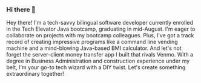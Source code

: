 ### Hi there 👋
Hey there! I'm a tech-savvy bilingual software developer currently enrolled in the Tech Elevator Java bootcamp, graduating in mid-August. 
I'm eager to collaborate on projects with my bootcamp colleagues. Plus, I've got a track record of creating impressive programs like a command line vending machine and a mind-blowing Java-based BMI calculator. And let's not forget the server-client money transfer app I built that rivals Venmo. With a degree in Business Administration and construction experience under my belt, I'm your go-to tech wizard with a DIY twist. Let's create something extraordinary together!

<!--
**danielevaldez/danielevaldez** is a ✨ _special_ ✨ repository because its `README.md` (this file) appears on your GitHub profile.

Here are some ideas to get you started:

- 🔭 I’m currently working on ...
- 🌱 I’m currently learning ...
- 👯 I’m looking to collaborate on ...
- 🤔 I’m looking for help with ...
- 💬 Ask me about ...
- 📫 How to reach me: ...
- 😄 Pronouns: ...
- ⚡ Fun fact: ...
-->
